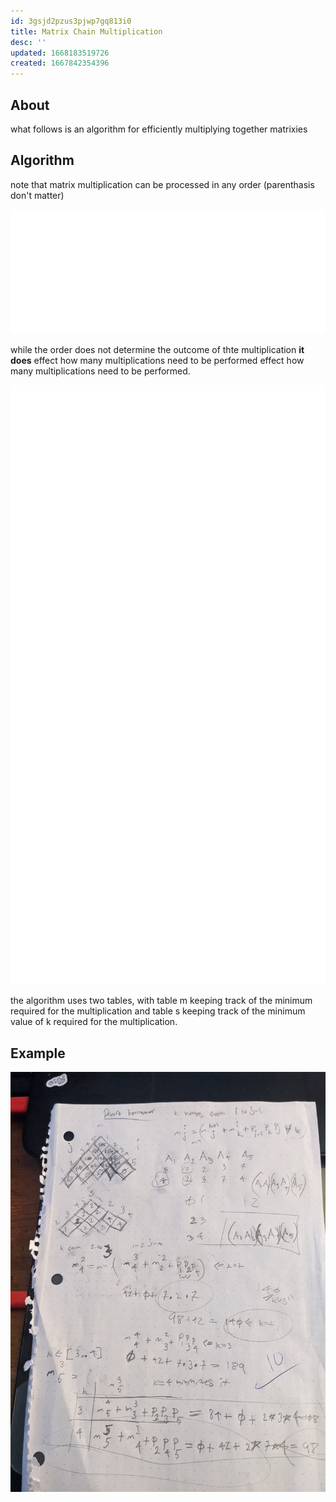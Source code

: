 ```yaml
---
id: 3gsjd2pzus3pjwp7gq813i0
title: Matrix Chain Multiplication
desc: ''
updated: 1668183519726
created: 1667842354396
---
```


## About

what follows is an algorithm for efficiently 
multiplying together matrixies

## Algorithm

note that matrix multiplication can be processed in any order (parenthasis don't matter)

![alt](./assets/images/matrix_multiplication_algo_lema.svg)

while the order does not determine the outcome of thte multiplication **it does** effect how many multiplications need to be performed effect how many multiplications need to be performed.

![alt](./assets/images/matrix_multiplication_algo.svg)

the algorithm uses two tables, with table m keeping track of the minimum
required for the multiplication and table s keeping track of the minimum value of k required for the multiplication.

## Example

![alt](./assets/images/matrixMultiplicationAssign.jpg)
